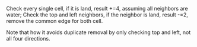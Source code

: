 
Check every single cell, if it is land, result +=4, assuming all neighbors are water;
Check the top and left neighbors, if the neighbor is land, result -=2, remove the common edge for both cell.

Note that how it avoids duplicate removal by only checking top and left, not all four directions.
